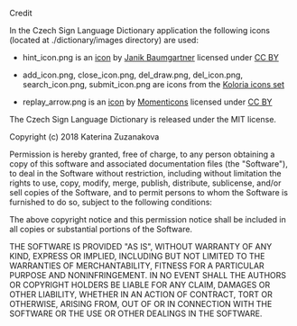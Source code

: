 Credit

In the Czech Sign Language Dictionary application the following icons 
(located at ./dictionary/images directory) are used:

* hint\_icon.png is an [icon](findicons.com/icon/455110/light_bulb_on) by [Janik Baumgartner](kinaj.com) licensed under [CC BY](creativecommons.org/licenses/by/4.0/)

* add\_icon.png, close\_icon.png, del\_draw.png, del\_icon.png, search\_icon.png, 
submit\_icon.png are icons from the [Koloria icons set](www.graphicrating.com/2012/06/14/koloria-free-icons-set/)

* replay\_arrow.png is an [icon](https://findicons.com/icon/261425/arrow_clockwise) by [Momenticons](https://momentumdesignlab.com/) licensed under [CC BY](creativecommons.org/licenses/by/4.0/)



The Czech Sign Language Dictionary is released under the MIT license.

Copyright (c) 2018 Katerina Zuzanakova

Permission is hereby granted, free of charge, to any person obtaining a copy
of this software and associated documentation files (the "Software"), to deal
in the Software without restriction, including without limitation the rights
to use, copy, modify, merge, publish, distribute, sublicense, and/or sell
copies of the Software, and to permit persons to whom the Software is
furnished to do so, subject to the following conditions:

The above copyright notice and this permission notice shall be included in all
copies or substantial portions of the Software.

THE SOFTWARE IS PROVIDED "AS IS", WITHOUT WARRANTY OF ANY KIND, EXPRESS OR
IMPLIED, INCLUDING BUT NOT LIMITED TO THE WARRANTIES OF MERCHANTABILITY,
FITNESS FOR A PARTICULAR PURPOSE AND NONINFRINGEMENT. IN NO EVENT SHALL THE
AUTHORS OR COPYRIGHT HOLDERS BE LIABLE FOR ANY CLAIM, DAMAGES OR OTHER
LIABILITY, WHETHER IN AN ACTION OF CONTRACT, TORT OR OTHERWISE, ARISING FROM,
OUT OF OR IN CONNECTION WITH THE SOFTWARE OR THE USE OR OTHER DEALINGS IN THE
SOFTWARE.

